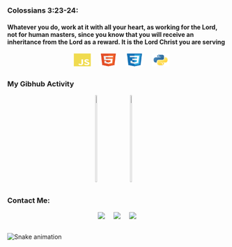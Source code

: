 ### Colossians 3:23-24:
#### Whatever you do, work at it with all your heart, as working for the Lord, not for human masters, since you know that you will receive an inheritance from the Lord as a reward. It is the Lord Christ you are serving

<div style="display: flex; justify-content: center; align-items: center; gap: 20px;"><br>
  <img align="center" alt="Js" height="30" width="40" src="https://raw.githubusercontent.com/devicons/devicon/master/icons/javascript/javascript-plain.svg">
  <img align="center" alt="HTML" height="30" width="40" src="https://raw.githubusercontent.com/devicons/devicon/master/icons/html5/html5-original.svg">
  <img align="center" alt="CSS" height="30" width="40" src="https://raw.githubusercontent.com/devicons/devicon/master/icons/css3/css3-original.svg">
  <img align="center" alt="Python" height="30" width="40" src="https://raw.githubusercontent.com/devicons/devicon/master/icons/python/python-original.svg">
</div>

##

### My Gibhub Activity
<div style="display: flex; justify-content: center; align-items: center; gap: 60px;">
  <a href="https://github.com/gustavoacs2000/github-readme-stats">
    <img height="200" width="40%" src="https://github-readme-stats.vercel.app/api?username=gustavoacs2000&theme=gruvbox_light" />
  </a>
  <a href="https://github.com/gustavoacs2000/convoychat" >
    <img height="200" width="31.5%" src="https://github-readme-stats.vercel.app/api/top-langs?username=anuraghazra&layout=compact&langs_count=8&&theme=gruvbox_light&hide_progress=true" />
  </a>
</div>

##

### Contact Me:
<div style="display: flex; justify-content: center; align-items: center; gap: 20px;"> 
  <a href = "mailto:gustavoacs2000@gmail.com"><img src="https://img.shields.io/badge/Gmail-D14836?style=for-the-badge&logo=gmail&logoColor=white" target="_blank"></a>
  <a href="https://www.linkedin.com/in/gustavo-alexandre-cardoso-de-sousa-02b2141b0/" target="_blank"><img src="https://img.shields.io/badge/-LinkedIn-%230077B5?style=for-the-badge&logo=linkedin&logoColor=white" target="_blank"></a> 
  <a href="https://wa.me/61995090622" target="_blank"><img src="https://img.shields.io/badge/WhatsApp-25D366?style=for-the-badge&logo=whatsapp&logoColor=white)" target="_blank"></a> 
</div>

##

![Snake animation](https://raw.githubusercontent.com/gustavoacs2000/gustavoacs2000/output/github-contribution-grid-snake.svg)
